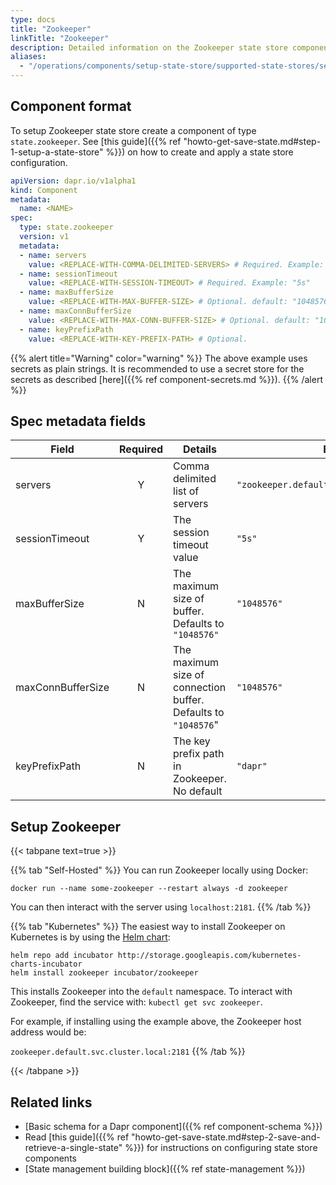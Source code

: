 ```yaml
---
type: docs
title: "Zookeeper"
linkTitle: "Zookeeper"
description: Detailed information on the Zookeeper state store component
aliases:
  - "/operations/components/setup-state-store/supported-state-stores/setup-zookeeper/"
---
```


## Component format

To setup Zookeeper state store create a component of type `state.zookeeper`. See [this guide]({{% ref "howto-get-save-state.md#step-1-setup-a-state-store" %}}) on how to create and apply a state store configuration.

```yaml
apiVersion: dapr.io/v1alpha1
kind: Component
metadata:
  name: <NAME>
spec:
  type: state.zookeeper
  version: v1
  metadata:
  - name: servers
    value: <REPLACE-WITH-COMMA-DELIMITED-SERVERS> # Required. Example: "zookeeper.default.svc.cluster.local:2181"
  - name: sessionTimeout
    value: <REPLACE-WITH-SESSION-TIMEOUT> # Required. Example: "5s"
  - name: maxBufferSize
    value: <REPLACE-WITH-MAX-BUFFER-SIZE> # Optional. default: "1048576"
  - name: maxConnBufferSize
    value: <REPLACE-WITH-MAX-CONN-BUFFER-SIZE> # Optional. default: "1048576"
  - name: keyPrefixPath
    value: <REPLACE-WITH-KEY-PREFIX-PATH> # Optional.
```

{{% alert title="Warning" color="warning" %}}
The above example uses secrets as plain strings. It is recommended to use a secret store for the secrets as described [here]({{% ref component-secrets.md %}}).
{{% /alert %}}

## Spec metadata fields

| Field              | Required | Details | Example |
|--------------------|:--------:|---------|---------|
| servers            | Y        | Comma delimited list of servers | `"zookeeper.default.svc.cluster.local:2181"`
| sessionTimeout     | Y        | The session timeout value       | `"5s"`
| maxBufferSize      | N        | The maximum size of buffer. Defaults to `"1048576"` | `"1048576"`
| maxConnBufferSize  | N        | The maximum size of connection buffer. Defaults to `"1048576`" | `"1048576"`
| keyPrefixPath      | N        | The key prefix path in Zookeeper. No default | `"dapr"`

## Setup Zookeeper

{{< tabpane text=true >}}

{{% tab "Self-Hosted" %}}
You can run Zookeeper locally using Docker:

```
docker run --name some-zookeeper --restart always -d zookeeper
```

You can then interact with the server using `localhost:2181`.
{{% /tab %}}

{{% tab "Kubernetes" %}}
The easiest way to install Zookeeper on Kubernetes is by using the [Helm chart](https://github.com/helm/charts/tree/master/incubator/zookeeper):

```
helm repo add incubator http://storage.googleapis.com/kubernetes-charts-incubator
helm install zookeeper incubator/zookeeper
```

This installs Zookeeper into the `default` namespace.
To interact with Zookeeper, find the service with: `kubectl get svc zookeeper`.

For example, if installing using the example above, the Zookeeper host address would be:

`zookeeper.default.svc.cluster.local:2181`
{{% /tab %}}

{{< /tabpane >}}


## Related links
- [Basic schema for a Dapr component]({{% ref component-schema %}})
- Read [this guide]({{% ref "howto-get-save-state.md#step-2-save-and-retrieve-a-single-state" %}}) for instructions on configuring state store components
- [State management building block]({{% ref state-management %}})
